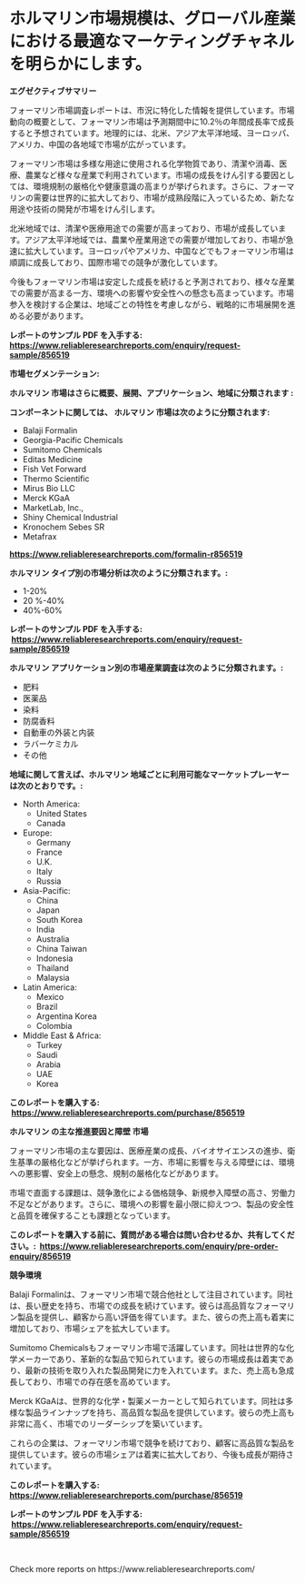 <p><h1>ホルマリン市場規模は、グローバル産業における最適なマーケティングチャネルを明らかにします。</h1></p><p><strong>エグゼクティブサマリー</strong></p>
<p><p>フォーマリン市場調査レポートは、市況に特化した情報を提供しています。市場動向の概要として、フォーマリン市場は予測期間中に10.2％の年間成長率で成長すると予想されています。地理的には、北米、アジア太平洋地域、ヨーロッパ、アメリカ、中国の各地域で市場が広がっています。</p><p>フォーマリン市場は多様な用途に使用される化学物質であり、清潔や消毒、医療、農業など様々な産業で利用されています。市場の成長をけん引する要因としては、環境規制の厳格化や健康意識の高まりが挙げられます。さらに、フォーマリンの需要は世界的に拡大しており、市場が成熟段階に入っているため、新たな用途や技術の開発が市場をけん引します。</p><p>北米地域では、清潔や医療用途での需要が高まっており、市場が成長しています。アジア太平洋地域では、農業や産業用途での需要が増加しており、市場が急速に拡大しています。ヨーロッパやアメリカ、中国などでもフォーマリン市場は順調に成長しており、国際市場での競争が激化しています。</p><p>今後もフォーマリン市場は安定した成長を続けると予測されており、様々な産業での需要が高まる一方、環境への影響や安全性への懸念も高まっています。市場参入を検討する企業は、地域ごとの特性を考慮しながら、戦略的に市場展開を進める必要があります。</p></p>
<p><strong>レポートのサンプル PDF を入手する: <a href="https://www.reliableresearchreports.com/enquiry/request-sample/856519">https://www.reliableresearchreports.com/enquiry/request-sample/856519</a></strong></p>
<p><strong>市場セグメンテーション:</strong></p>
<p><strong> ホルマリン 市場はさらに概要、展開、アプリケーション、地域に分類されます :</strong></p>
<p><strong>コンポーネントに関しては、 ホルマリン 市場は次のように分類されます: &nbsp;</strong></p>
<p><ul><li>Balaji Formalin</li><li>Georgia-Pacific Chemicals</li><li>Sumitomo Chemicals</li><li>Editas Medicine</li><li>Fish Vet Forward</li><li>Thermo Scientific</li><li>Mirus Bio LLC</li><li>Merck KGaA</li><li>MarketLab, Inc.,</li><li>Shiny Chemical Industrial</li><li>Kronochem Sebes SR</li><li>Metafrax</li></ul></p>
<p><strong><a href="https://www.reliableresearchreports.com/formalin-r856519">https://www.reliableresearchreports.com/formalin-r856519</a></strong></p>
<p><strong> ホルマリン タイプ別の市場分析は次のように分類されます。:</strong></p>
<p><ul><li>1-20%</li><li>20 %-40%</li><li>40%-60%</li></ul></p>
<p><strong>レポートのサンプル PDF を入手する: &nbsp;<a href="https://www.reliableresearchreports.com/enquiry/request-sample/856519">https://www.reliableresearchreports.com/enquiry/request-sample/856519</a></strong></p>
<p><strong> ホルマリン アプリケーション別の市場産業調査は次のように分類されます。:</strong></p>
<p><ul><li>肥料</li><li>医薬品</li><li>染料</li><li>防腐香料</li><li>自動車の外装と内装</li><li>ラバーケミカル</li><li>その他</li></ul></p>
<p><strong>地域に関して言えば、ホルマリン 地域ごとに利用可能なマーケットプレーヤーは次のとおりです。:</strong></p>
<p><ul>
    <li>
        North America:
        <ul>
            <li>United States</li>
            <li>Canada</li>
        </ul>
    </li>
    <li>
        Europe:
        <ul>
            <li>Germany</li>
            <li>France</li>
            <li>U.K.</li>
            <li>Italy</li>
            <li>Russia</li>
        </ul>
    </li>
    <li>
        Asia-Pacific:
        <ul>
            <li>China</li>
            <li>Japan</li>
            <li>South Korea</li>
            <li>India</li>
            <li>Australia</li>
            <li>China Taiwan</li>
            <li>Indonesia</li>
            <li>Thailand</li>
            <li>Malaysia</li>
        </ul>
    </li>
    <li>
        Latin America:
        <ul>
            <li>Mexico</li>
            <li>Brazil</li>
            <li>Argentina Korea</li>
            <li>Colombia</li>
        </ul>
    </li>
    <li>
        Middle East & Africa:
        <ul>
            <li>Turkey</li>
            <li>Saudi</li>
            <li>Arabia</li>
            <li>UAE</li>
            <li>Korea</li>
        </ul>
    </li>
    </ul></p>
<p><strong>このレポートを購入する: &nbsp;<a href="https://www.reliableresearchreports.com/purchase/856519">https://www.reliableresearchreports.com/purchase/856519</a></strong></p>
<p><strong>ホルマリン の主な推進要因と障壁 市場</strong></p>
<p><p>フォーマリン市場の主な要因は、医療産業の成長、バイオサイエンスの進歩、衛生基準の厳格化などが挙げられます。一方、市場に影響を与える障壁には、環境への悪影響、安全上の懸念、規制の厳格化などがあります。</p><p>市場で直面する課題は、競争激化による価格競争、新規参入障壁の高さ、労働力不足などがあります。さらに、環境への影響を最小限に抑えつつ、製品の安全性と品質を確保することも課題となっています。</p></p>
<p><strong>このレポートを購入する前に、質問がある場合は問い合わせるか、共有してください。:&nbsp; <a href="https://www.reliableresearchreports.com/enquiry/pre-order-enquiry/856519">https://www.reliableresearchreports.com/enquiry/pre-order-enquiry/856519</a></strong></p>
<p><strong>競争環境</strong></p>
<p><p>Balaji Formalinは、フォーマリン市場で競合他社として注目されています。同社は、長い歴史を持ち、市場での成長を続けています。彼らは高品質なフォーマリン製品を提供し、顧客から高い評価を得ています。また、彼らの売上高も着実に増加しており、市場シェアを拡大しています。</p><p>Sumitomo Chemicalsもフォーマリン市場で活躍しています。同社は世界的な化学メーカーであり、革新的な製品で知られています。彼らの市場成長は着実であり、最新の技術を取り入れた製品開発に力を入れています。また、売上高も急成長しており、市場での存在感を高めています。</p><p>Merck KGaAは、世界的な化学・製薬メーカーとして知られています。同社は多様な製品ラインナップを持ち、高品質な製品を提供しています。彼らの売上高も非常に高く、市場でのリーダーシップを築いています。</p><p>これらの企業は、フォーマリン市場で競争を続けており、顧客に高品質な製品を提供しています。彼らの市場シェアは着実に拡大しており、今後も成長が期待されています。</p></p>
<p><strong>このレポートを購入する: &nbsp; <a href="https://www.reliableresearchreports.com/purchase/856519">https://www.reliableresearchreports.com/purchase/856519</a></strong></p>
<p><strong>レポートのサンプル PDF を入手する: &nbsp;<a href="https://www.reliableresearchreports.com/enquiry/request-sample/856519">https://www.reliableresearchreports.com/enquiry/request-sample/856519</a></strong><strong></strong></p>
<p>&nbsp;</p>
<p>Check more reports on https://www.reliableresearchreports.com/</p>